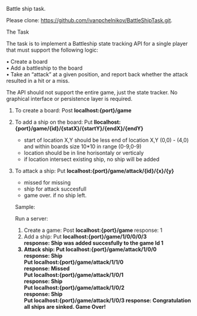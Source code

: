 Battle ship task.

Please clone: https://github.com/ivanpchelnikov/BattleShipTask.git.

The Task

The task is to implement a Battleship state tracking API for a single player that must support the following logic:

• Create a board<br/>
• Add a battleship to the board<br/>
• Take an “attack” at a given position, and report back whether the attack resulted in a hit or a miss. 

The API should not support the entire game, just the state tracker. No graphical interface or persistence layer is required.

1. To create a board: Post <b>localhost:{port}/game </b>
2. To add a ship on the board: Put <b>llocalhost:{port}/game/{id}/{statX}/{startY}/{endX}/{endY}</b>
    - start of location X,Y should be less end of location X,Y  (0,0) - (4,0) and within boards size 10*10 in range (0-9,0-9)
    - location should be in line horisontaly or verticaly
    - if location intersect existing ship, no ship will be added
3. To attack a ship: Put <b>localhost:{port}/game/attack/{id}/{x}/{y}</b>
    - missed for missing
    - ship for attack succesfull
    - game over. if no ship left.
	
	Sample:
	
	Run a server:
	1. Create a game: 
			Post <b>localhost:{port}/game </b>
				response: 1
	2. Add a ship: 
			Put <b>localhost:{port}/game/1/0/0/0/3 </br>
				response: Ship was added succesfully to the game Id 1</br>
	3. Attack ship: 
			Put <b>localhost:{port}/game/attack/1/0/0 </br>
				response: Ship </br>
			Put <b>localhost:{port}/game/attack/1/1/0 </br>
				response: Missed </br>
			Put <b>localhost:{port}/game/attack/1/0/1 </br>
				response: Ship </br>
			Put <b>localhost:{port}/game/attack/1/0/2 </br>
				response: Ship </br>
			Put <b>localhost:{port}/game/attack/1/0/3</b>
				response: Congratulation all ships are sinked. Game Over!
